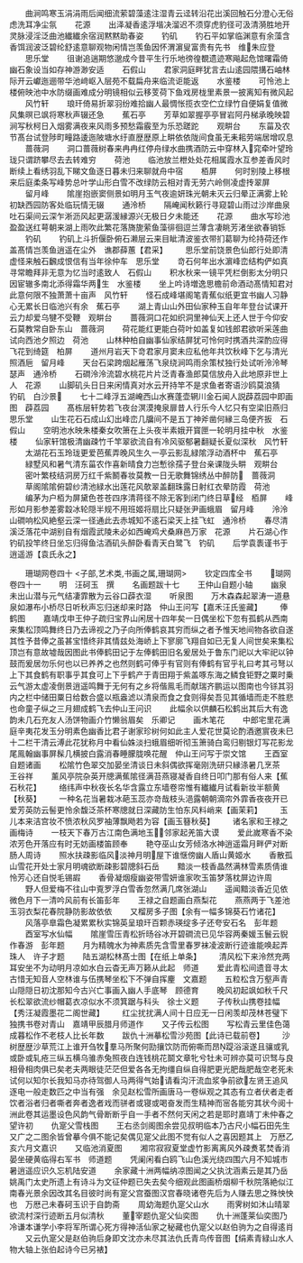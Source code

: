 <!-- { "loadSidebar": true } -->
　　曲涧鸣寒玉涓涓雨后闻细流萦碧藻逺注湿青云迳转沿花出溪回触石分澄心无俗虑洗耳净尘氛
　　花源
　　出泽凝香逺浮堦决溜迟不须穿虎豹径可汲清漪胜地开灵脉浸淫泛曲池纎纎余宿润黙黙助春姿
　　钓矶
　　钓石平如掌临渊意有余藻含香饵润波泛碧纶舒逺意聊观物闲情岂羡鱼因怀渭濵叟富贵有先书　维朱应登
　　思乐堂
　　徂谢追遄期悠邈成今昔平生行乐地徬徨覩遗迹寒飚起危馆曙霜倚幽石象设当如存神游渺安适
　　石假山
　　君家洞庭畔犹言去山逺园隈搆石岫林际开云巘迤逦带华池﨑岖入层苑不载扁舟来临流讵能返
　　水鉴楼
　　可怜池上楼俯映池中水防缀画难成分明镜相似云移芰荷下鱼戏房栊里素景一披离知有微风起
　　风竹轩
　　琅玕倚易折翠羽纷难拾幽人最惆怅揽衣空伫立绿竹自便娟复值微风集暝已飒将寒秋声辍还急
　　蕉石亭
　　芳草如翠握亭亭冒岩阿丹梯承晚映碧涧写秋柯日入烟雾满夜来风雨多预愁霜霰至为乐恐蹉跎
　　观畊台
　　东菑及农节髙台试登陟町疃路逶迤陂塘水纡直歴歴原上畊依依陇间食虽无耒耜劳端居增叹息
　　蔷薇洞
　　洞口蔷薇树春来冉冉红停舟绿水曲携酒防云中穿林入窕牵叶望玲珑只谓跻攀尽去去转难穷
　　荷池
　　临池放兰枻处处花相属霞水互参差香风时断续上看绣羽乱下睇文鱼逐日暮未归来聊就舟中宿
　　栢屏
　　何时别陵上移根来后庭柔条写峰势总叶学山形白雪不改绿防云相对青无劳六岭侧凌虚抟翠屏
　　留月峰
　　隂崖抱嵌窦侧景如明月玉气夜逾妍珠光朝未灭云归晕正满雾上轮初缺西园防客处临玩情无辍
　　通泠桥
　　隔崦闻秋籁行寻窥碧山雨过沙岸曲泉吐石渠间云深乍淅沥风起更潺湲縁源兴无极日夕未能还
　　花源
　　曲水写珍池盈盈送红萼朝来湖上雨吹此繁花落旖旎萦鱼藻徘徊逗兰薄含凄眺芳渚坐欲春销铄
　　钓矶
　　钓矶上斗折偃卧俯石濑层云来目眦清波鉴衣带扪葛聊为纶持荷还作盖髙情岂羡鱼逍遥在尘外　谯郡薛蕙【君采】
　　思乐堂前饶景色仙郎行处即清虚怪来触石飜成恨信有当年徐仲车　思乐堂
　　竒石何年出水濵峰峦结构俨如真寻常瞻拜非无意为忆当时逺致人　石假山
　　积水秋来一镜平凭栏倒影太分明只因宦辙多南北添得霜华两生　水鉴楼
　　坐上吟诗増逸思檐前命酒动髙情知君对此意何限不独萧萧十亩声　风竹轩
　　怪石成峰堪阁笔青蕉似纸更宜书幽人习静心无累长日临池兴有余　蕉石亭
　　湖上青山山外田仙家种玉自年年登台试课开云力却爱乌犍不受鞭　观畊台
　　蔷薇洞口花如织洞里神仙天上还人世于今仰安石莫教常自卧东山　蔷薇洞
　　荷花能红更能白荷叶如盖复如钱郎君欲听采莲曲试向西池夕照边　荷池
　　山林种柏自幽事仙家结屏犹可怜何时携酒共深酌应得飞花到绮筵　柏屏
　　道州月岩天下竒君家月窦未应私他年共饮秋峰下乞与清光照酒巵　留月峰
　　天台石梁跨烟起雁荡飞泉绕涧鸣雨余策杖独行处试听泠泠琴瑟声　通泠桥
　　石磵泠泠流碧水桃花片片泛青春渔郎莫信放舟入此地原非世上人　花源
　　山脚矶头日日来闲情真对水云开持竿不是求鱼者寄语沙鸥莫浪猜　钓矶　白沙景
　　七十二峰浮五湖崦西山水赛蓬壶辋川金石闻人説薜荔园中即画图　薜荔园
　　髙栋层轩势若飞夜台溟漠掩泉扉昔人行乐今人忆只有空梁旧燕归　思乐堂
　　山生花石石成山幻出峰峦几牖间不是五丁神斧凿何縁三岛便齐扳　石假山
　　空明池水映朱楼秦女吹箫在上头夜半素娥开寳匣一轮明月挂中秋　水鉴楼
　　仙家轩馆极清幽疎竹千竿翠欲流自有冷风驱郁暑翻疑长夏似深秋　风竹轩
　　太湖花石玉玲珑更爱芭蕉弄晚风生久一亭云影乱緑隂浮动酒杯中　蕉石亭
　　緑墅风和暑气清东菑农作喜新晴食力岂慙徐孺子登台亲课陇头畊　观畊台
　　密叶繁枝结洞房万红千紫鬭春妆莫教一日无歌舞锦绣丛中醉防　蔷薇洞
　　草阁隂隂俯碧纱清池緑水出莲花风欹翠盖翻珠露日射红衣晕防霞　荷池
　　编茅为户栢为屏黛色苍苍四序清蒋径不除无客到闭门终日草经　栢屏
　　峰形如月影参差雾縠冰轮隠半规不用班姬将扇比只疑张尹画蛾眉　留月峰
　　泠泠山磵响松风絶壑云深一径通此去赤城知不逺石梁天上挂飞虹　通泠桥
　　春尽清溪泛落花中湖别自有烟霞武陵未必如西崦鸡犬桑麻邑万家　花源
　　片石湖心作钓矶投竿终日坐忘归得鱼沽酒矶头醉卧看青天白鹭飞　钓矶
　　后学袁袠谨书于逍遥游【袁氏永之】







　　珊瑚网卷四十
<子部,艺术类,书画之属,珊瑚网>
　　钦定四库全书
　　瑚网卷四十一
　　明　汪砢玉　撰
　　名画题跋十七
　　王仲山自题小轴
　　幽泉未出山潜与元气结凄霏散为云谷口薜衣湿
　　听泉图
　　万木森森起翠涛一道悬泉如瀑布小桥尽日听秋声忘归迷却来时路　仲山王问写【嘉禾汪氏鉴藏】
　　俸鹤图
　　嘉靖戊申王仲子疏归宝界山闲居十四年矣一日偶坐松下忽有孤鹤从西南来集松顶鸣舞终日乃去谛视之乃子向所俸鹤哀其穷而纵之者予惟天地间物各欲自遂其性予昔俸之虽甚宝惜终非其情兹处海峤上下寥廓飞翔自如已无复人间世矣来集松顶岂有意故墟哉因图此书俸鹤田记于左俸鹤田旧名爰居处于鲁东门祀以大牢祀以钟鼓而爰居勿乐何也以已养养之也然则鹤可俸乎有官则有俸鹤有官乎礼曰考其弓弩以上下其食鹤有职事乎其食可上下乎鹤产于青田翔于紫盖啄东海之鳞食钜野之粟时乗云气游太虚凌倒景逍遥鸣舞于无何有之乡将偕鳯毛而献瑞齐鹏运以图南也今铩其羽内之栏中储田粟日给数合盛以瓶盎滤以清泉而食之食则得矣吾见其循墙而走不胜悲也命童子纵之三月翅成鹤飞去仲山王问识
　　此幅余以供麟石松鹤出其后大有逸韵未几石充友人汤饼物画介竹懒翁眉矣　乐卿记
　　画木笔花
　　中郎宅里花满庭辛夷花发玉分明素色幽香比君子谢家珍树何如此主人爱花世莫论酌酒邀賔夜未巳十二栏干清云溥此花犹称月中看仙姝淡扫蛾眉细听彻玉箫骑白鸾归剔银灯写花影龙尾鳯翰幽事屏髹几横披白露消春睡朦胧唤花醒　仲山王问写于崇文馆
　　王酉室自题诸画
　　松隂竹色翠交加晏坐清谈日未斜偶欲挥毫刚洗研只縁涤暑几烹茶　王谷祥
　　薰风亭院杂英开牕满蕉隂径满苔燕寝凝香自终日叩门那有俗人来【蕉石秋花】
　　络纬声中秋夜长名华含露立东墙卷帘惟有纎纎月试看新妆半额黄【秋葵】
　　一种名花当暑栽冰葩玉蕊亦竒哉枝头浥露朝朝滴帘外霏香夜夜开已爱芳英防云髻更怜余馥泛茶杯寒牕就日深藏防生怕东风料峭来【画茉莉】
　　玉儿本来洁宫妆不愤浓秋风罗袖薄飘飏若为容【画玉簮秋葵】
　　诸名家和王禄之画梅诗
　　一枝天下春万古江南色满地玉邻家起羌笛大谟
　　爱此嵗寒香不染浓芳色开落应有时无妨画楼笛顾奉
　　艳夺巫山女芳倾洛水神逍遥霜月畔俨对断肠人周诗
　　照水扶疎影临风淡神月明屋下谁惬傍幽人盾山黄姬水
　　香散孤山雪花开处士家月明魂欲断疎影碧牕斜石岳
　　黯淡一枝香晶然满林雪素质倩谁怜芳心还自悦毛锡嘏
　　香骨凝烟瘦幽姿带雪妍谁家吹玉笛梦落枕屏边许周
　　野人但爱梅不往山中覔罗浮白雪香忽然满几席张湖山
　　遥闻黯淡香近见依微色月下一清吟风前有长笛彭年
　　王禄之自题画白燕梨花
　　燕燕两于飞差池玉羽衣梨花春院静防影故依依
　　又榴房多子图【余有一幅多锦葵石竹诸花】
　　风落亭臯霜色凝累累秋实锦英呈琅玕百颗赤瑛绽多子还夸安石名　彭年题
　　酉室写水仙幅
　　隂崖雪压青松折旸谷冰开碧磵流已见华容两秦媛玉鬟云貎作春游　彭年题
　　月为精魄水为神素质先含雪里春罗袜凌波断行迹谁能唤起弄珠人　许子才题
　　陆五湖松林髙士图【在纸上单条】
　　清风松下来泠然充两耳安坐不为动明月凉如水白云杳无声万籁从此起　师道
　　爱此青松间遗音寻太古惜无知音人空林谁与伍携琴坐松下不弹自挥麈　文嘉题
　　五粒松含万壑声青山隠隠日初沈那知今古兴亡事画入幽人手底琴　顾德育
　　晚风初起飒如秋千尺长松翠欲流纱帽葛衣凉似水不须箕踞与科头　徐士义题
　　子传秋山携卷挂幅【秀汪凝霞墨花二阁世藏】
　　红尘扰扰满人间十日应无一日闲羡却茂林苍璧下独携书卷对青山　嘉靖甲辰腊月师道作
　　又子传云松图
　　写松青云里佳色蔼成暮松作不老枝人比长年数
　　跋仇十洲摹松雪沙苑图【此诗已载前卷】
　　沙树歴歴沙草荒江上谁开刍牧羣马所聚何劻攘饮防而俯嘶而昂踶浴滚遂且骧或乳或卧或轧疮三纵五横乌骓赤兔照夜白连钱桃花鬬文章牝兮牡未可辨亦莫可识驽与良相骨相肉俱已矣老夫两眼徒茫茫但爱各各无拘缰自纵自得肥更光肥哉肥哉空老死未试何以知尔长我知马亦待驾御人马两得气始请看沟汗流血浆争前欲左贤王追风逐电一般走数匹之中当有强　余见赵松雪所画唐马一卷纵观之其态有立者伏者走者饮者浴者归者嘶者奔者逸者戏而骈者或寝或喝奋发而生精神而宻各能穷其状今阅十洲此卷其运墨设色风韵气骨断断乎自一手者不然何天闲之若是耶时嘉靖丁未仲春之望许初
　　仇寔父雪栈图
　　王右丞剑阁图余尝见叔明临本乃古尺小幅石田先生又广之二图余皆曾摹今俱不能记矣偶见寔父此图不觉有似人之喜因题其上　万厯乙亥六月文嘉识
　　又临池消夏图
　　湘帘寂寂夏堂虚竹影离离风外疎煑茗焚香消晏坐硬黄临得右军书　师道题
　　凭阑闲看白鸥飞山色溪光绕四围六月不知城市暑逍遥应识久忘机陆安道
　　余家藏十洲两幅纳凉图闻之父执沈涵素云是其乃岳姚禹门太史所遗上有诗斗为文征仲题已失去矣今细观此图画桥烟柳千秋院落絶似江南春光景余因改其名目彼时尚有寔父宫蚕图汉宫春晓诸卷先后为人赚去思之殊怏怏也　万厯己未春砢玉识于自韵斋
　　周幼海题仇寔父山水
　　雨霁树如沐山晴翠欲流村深行迹断五月似清秋
　　董宰题仇寔父仙奕图
　　仇十洲蓬莱仙奕图乃冷谦本谦学小李将军所谓心死方得神活仙家之秘藏也仇寔父以赵伯驹为之自得逺肖
　　又云仇寔父是赵伯驹后身即文沈亦未尽其法仇氏青鸟传音图【绢素青緑山水人物大轴上张伯起诗今已另裱】
